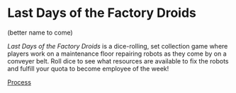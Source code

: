 # Last Days of the Factory Droids
(better name to come)

_Last Days of the Factory Droids_ is a dice-rolling, set collection game where players work on a maintenance floor repairing robots as they come by on a conveyer belt. Roll dice to see what resources are available to fix the robots and fulfill your quota to become employee of the week!

[Process](process/README.md)
